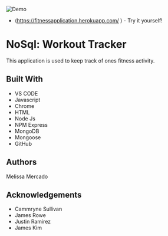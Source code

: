 ![Demo](fitnesstrackerapp.gif)
* (https://fitnessapplication.herokuapp.com/
) - Try it yourself!


# NoSql: Workout Tracker

This application is used to keep track of ones fitness activity.

## Built With

- VS CODE
- Javascript
- Chrome
- HTML
- Node Js
- NPM Express
- MongoDB
- Mongoose
- GitHub

## Authors

Melissa Mercado

## Acknowledgements

- Cammryne Sullivan
- James Rowe
- Justin Ramirez
- James Kim
